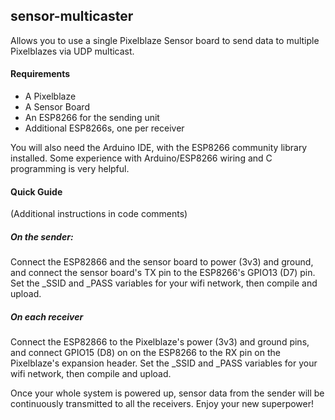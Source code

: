 ## sensor-multicaster

Allows you to use a single Pixelblaze Sensor board to send data to multiple
Pixelblazes via UDP multicast.  

#### Requirements
- A Pixelblaze
- A Sensor Board
- An ESP8266 for the sending unit
- Additional ESP8266s, one per receiver

You will also need the Arduino IDE, with the ESP8266 community library installed. Some
experience with Arduino/ESP8266 wiring and C programming is very helpful. 
 
#### Quick Guide

(Additional instructions in code comments)

##### On the sender:
 Connect the ESP82866 and the sensor board to power (3v3) and ground, and connect the sensor board's
 TX pin to the ESP8266's GPIO13 (D7) pin. Set the _SSID and _PASS variables for your wifi network, then
 compile and upload.
 
##### On each receiver 
Connect the ESP82866 to the Pixelblaze's power (3v3) and ground pins, and connect GPIO15 (D8) on
on the ESP8266 to the RX pin on the Pixelblaze's expansion header. Set the _SSID and _PASS variables for your wifi network, then compile and upload.

Once your whole system is powered up, sensor data from the sender will be continuously transmitted to all the receivers. Enjoy your new superpower!
